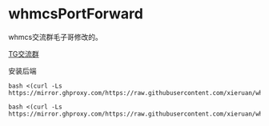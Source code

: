 # whmcsPortForward

whmcs交流群毛子哥修改的。

[TG交流群](https://t.me/whmcsCN)


安装后端
```
bash <(curl -Ls https://mirror.ghproxy.com/https://raw.githubusercontent.com/xieruan/whmcsPortForward/main/installx.sh)
```
```
bash <(curl -Ls https://mirror.ghproxy.com/https://raw.githubusercontent.com/xieruan/whmcsPortForward/main/installc.sh)
```
